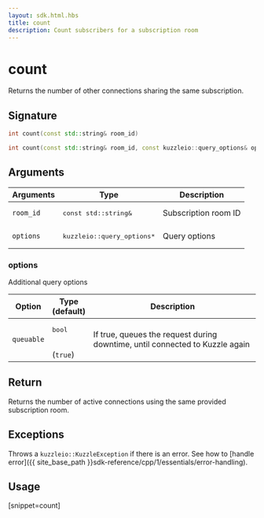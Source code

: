 ```yaml
---
layout: sdk.html.hbs
title: count
description: Count subscribers for a subscription room
---
```


# count

Returns the number of other connections sharing the same subscription.

## Signature

```cpp
int count(const std::string& room_id)

int count(const std::string& room_id, const kuzzleio::query_options& options)
```

## Arguments

| Arguments    | Type    | Description |
|--------------|---------|-------------|
| `room_id` | <pre>const std::string&</pre> | Subscription room ID |
| `options` | <pre>kuzzleio::query_options\*</pre> | Query options |

### options

Additional query options

| Option     | Type<br/>(default)  | Description   |
| ---------- | ------- | --------------------------------- |
| `queuable` | <pre>bool</pre><br/>(`true`) |  If true, queues the request during downtime, until connected to Kuzzle again |

## Return

Returns the number of active connections using the same provided subscription room.

## Exceptions

Throws a `kuzzleio::KuzzleException` if there is an error. See how to [handle error]({{ site_base_path }}sdk-reference/cpp/1/essentials/error-handling).

## Usage

[snippet=count]
